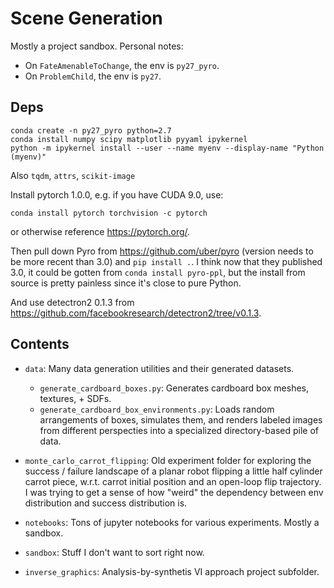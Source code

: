 # Scene Generation

Mostly a project sandbox. Personal notes:
- On `FateAmenableToChange`, the env is `py27_pyro`.
- On `ProblemChild`, the env is `py27`.

## Deps

```
conda create -n py27_pyro python=2.7
conda install numpy scipy matplotlib pyyaml ipykernel
python -m ipykernel install --user --name myenv --display-name "Python (myenv)"
```

Also `tqdm`, `attrs`, `scikit-image`

Install pytorch 1.0.0, e.g. if you have CUDA 9.0, use:

```
conda install pytorch torchvision -c pytorch
```

or otherwise reference https://pytorch.org/.

Then pull down Pyro from https://github.com/uber/pyro (version needs
to be more recent than 3.0) and `pip install .`. I think now that
they published 3.0, it could be gotten from `conda install pyro-ppl`, but
the install from source is pretty painless since it's close to pure
Python.

And use detectron2 0.1.3 from https://github.com/facebookresearch/detectron2/tree/v0.1.3.

## Contents
- `data`: Many data generation utilities and their generated datasets.
  - `generate_cardboard_boxes.py`: Generates cardboard box meshes, textures, + SDFs.
  - `generate_cardboard_box_environments.py`: Loads random arrangements of boxes,
  simulates them, and renders labeled images from different perspecties into
  a specialized directory-based pile of data.

- `monte_carlo_carrot_flipping`: Old experiment folder for exploring the
success / failure landscape of a planar robot flipping a little half cylinder
carrot piece, w.r.t. carrot initial position and an open-loop flip trajectory.
I was trying to get a sense of how "weird" the dependency between env distribution
and success distribution is.

- `notebooks`: Tons of jupyter notebooks for various experiments. Mostly a sandbox.

- `sandbox`: Stuff I don't want to sort right now.

- `inverse_graphics`: Analysis-by-synthetis VI approach project subfolder.